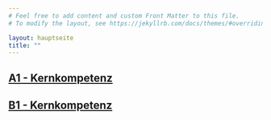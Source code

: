 ```yaml
---
# Feel free to add content and custom Front Matter to this file.
# To modify the layout, see https://jekyllrb.com/docs/themes/#overriding-theme-defaults

layout: hauptseite
title: ""
---
```

## [A1 - Kernkompetenz](/A1)


## [B1 - Kernkompetenz](/B1)

